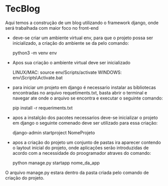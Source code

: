 # TecBlog

Aqui temos a construção de um blog utilizando o framework django, onde será trabalhada com maior foco no front-end


* deve-se criar um ambiente virtual env, para que o projeto possa ser inicializado, a criação do ambiente se da pelo comando:

    python3 -m venv env
    
* Apos sua criação o ambiente virtual deve ser inicializado 

    LINUX/MAC: source env/Scripts/activate               WINDOWS:  env\Scripts\Activate.bat

* para iniciar um projeto em django é necessario instalar as bibliotecas encontradas no arquivo requetiments.txt, basta abrir o terminal e navegar ate onde o arquivo se encontra e executar o seguinte comando:

    pip install -r requeriments.txt

* apos a instalção dos pacotes necessarios deve-se inicializar o projeto em django o seguinte comenado deve ser utilizado para essa criação:
    
    django-admin startproject NomeProjeto

* apos a criação do projeto um conjunto de pastas ira aparecer contendo o laytout inicial do projeto, onde aplicações serão introduzidas de acordo com a necessidade do proogramador atraves do comando:

    python manage.py startapp nome_da_app

O arquivo manage.py estara dentro da pasta criada pelo comando de criação do projeto.

